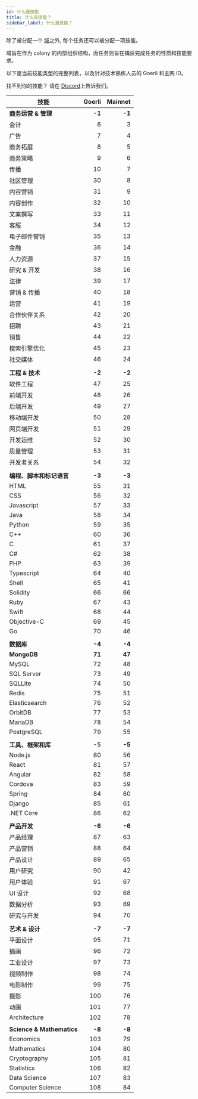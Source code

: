 ```yaml
---
id: 什么是技能
title: 什么是技能？
sidebar_label: 什么是技能？
---
```


除了被分配一个 [域](what-are-domains.md)之外, 每个任务还可以被分配一项技能。

域旨在作为 colony 的内部组织结构，而任务则旨在捕获完成任务的性质和技能要求。

以下是当前技能类型的完整列表，以及针对技术熟练人员的 Goerli 和主网 ID。

找不到你的技能？ 请在 [Discord](clny.io/discord)上告诉我们。

| 技能                        | Goerli | Mainnet |
| ------------------------- | ------:| -------:|
| **商务运营 & 管理**             | **-1** |  **-1** |
| 会计                        |      6 |       3 |
| 广告                        |      7 |       4 |
| 商务拓展                      |      8 |       5 |
| 商务策略                      |      9 |       6 |
| 传播                        |     10 |       7 |
| 社区管理                      |     30 |       8 |
| 内容营销                      |     31 |       9 |
| 内容创作                      |     32 |      10 |
| 文案撰写                      |     33 |      11 |
| 客服                        |     34 |      12 |
| 电子邮件营销                    |     35 |      13 |
| 金融                        |     36 |      14 |
| 人力资源                      |     37 |      15 |
| 研究 & 开发                   |     38 |      16 |
| 法律                        |     39 |      17 |
| 营销 & 传播                   |     40 |      18 |
| 运营                        |     41 |      19 |
| 合作伙伴关系                    |     42 |      20 |
| 招聘                        |     43 |      21 |
| 销售                        |     44 |      22 |
| 搜索引擎优化                    |     45 |      23 |
| 社交媒体                      |     46 |      24 |
|                           |        |         |
| **工程 & 技术**               | **-2** |  **-2** |
| 软件工程                      |     47 |      25 |
| 前端开发                      |     48 |      26 |
| 后端开发                      |     49 |      27 |
| 移动端开发                     |     50 |      28 |
| 网页端开发                     |     51 |      29 |
| 开发运维                      |     52 |      30 |
| 质量管理                      |     53 |      31 |
| 开发者关系                     |     54 |      32 |
|                           |        |         |
| **编程、脚本和标记语言**            | **-3** |  **-3** |
| HTML                      |     55 |      31 |
| CSS                       |     56 |      32 |
| Javascript                |     57 |      33 |
| Java                      |     58 |      34 |
| Python                    |     59 |      35 |
| C++                       |     60 |      36 |
| C                         |     61 |      37 |
| C#                        |     62 |      38 |
| PHP                       |     63 |      39 |
| Typescript                |     64 |      40 |
| Shell                     |     65 |      41 |
| Solidity                  |     66 |      66 |
| Ruby                      |     67 |      43 |
| Swift                     |     68 |      44 |
| Objective-C               |     69 |      45 |
| Go                        |     70 |      46 |
|                           |        |         |
| **数据库**                   | **-4** |  **-4** |
| **MongoDB**               | **71** |  **47** |
| MySQL                     |     72 |      48 |
| SQL Server                |     73 |      49 |
| SQLLite                   |     74 |      50 |
| Redis                     |     75 |      51 |
| Elasticsearch             |     76 |      52 |
| OrbitDB                   |     77 |      53 |
| MariaDB                   |     78 |      54 |
| PostgreSQL                |     79 |      55 |
|                           |        |         |
| **工具、框架和库**               |     -5 |  **-5** |
| Node.js                   |     80 |      56 |
| React                     |     81 |      57 |
| Angular                   |     82 |      58 |
| Cordova                   |     83 |      59 |
| Spring                    |     84 |      60 |
| Django                    |     85 |      61 |
| .NET Core                 |     86 |      62 |
|                           |        |         |
| **产品开发**                  | **-6** |  **-6** |
| 产品经理                      |     87 |      63 |
| 产品营销                      |     88 |      64 |
| 产品设计                      |     89 |      65 |
| 用户研究                      |     90 |      42 |
| 用户体验                      |     91 |      67 |
| UI 设计                     |     92 |      68 |
| 数据分析                      |     93 |      69 |
| 研究与开发                     |     94 |      70 |
|                           |        |         |
| **艺术 & 设计**               | **-7** |  **-7** |
| 平面设计                      |     95 |      71 |
| 插画                        |     96 |      72 |
| 工业设计                      |     97 |      73 |
| 视频制作                      |     98 |      74 |
| 电影制作                      |     99 |      75 |
| 摄影                        |    100 |      76 |
| 动画                        |    101 |      77 |
| Architecture              |    102 |      78 |
|                           |        |         |
| **Science & Mathematics** | **-8** |  **-8** |
| Economics                 |    103 |      79 |
| Mathematics               |    104 |      80 |
| Cryptography              |    105 |      81 |
| Statistics                |    106 |      82 |
| Data Science              |    107 |      83 |
| Computer Science          |    108 |      84 |
